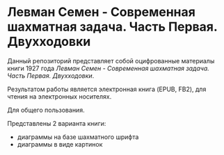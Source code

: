 # Левман Семен - Современная шахматная задача. Часть Первая. Двухходовки

Данный репозиторий представляет собой оцифрованные материалы книги 1927 года _Левман Семен_ - _Современная шахматная задача. Часть Первая. Двухходовки_.

Результатом работы является электронная книга (EPUB, FB2), для чтения на электронных носителях.

Для общего пользования.

Представлены 2 варианта книги:

 * диаграммы на базе шахматного шрифта
 * диаграммы в виде картинок
